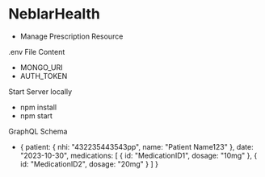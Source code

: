 # NeblarHealth
* Manage Prescription Resource


.env File Content
* MONGO_URI
* AUTH_TOKEN

Start Server locally
* npm install
* npm start

GraphQL Schema
* {
    patient: 
    {
      nhi: "432235443543pp",
      name: "Patient Name123"
    },
    date: "2023-10-30",
    medications: [
      {
        id: "MedicationID1",
        dosage: "10mg"
      },
      {
        id: "MedicationID2",
        dosage: "20mg"
      }
    ]
}



   
